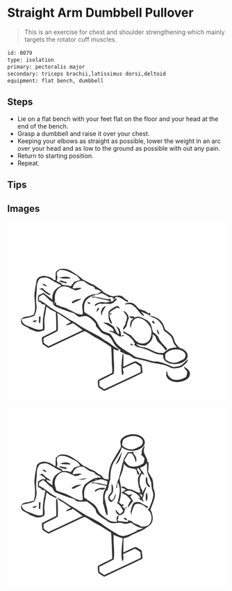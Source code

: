 # Straight Arm Dumbbell Pullover
> This is an exercise for chest and shoulder strengthening which mainly targets the rotator cuff muscles.

``` 
id: 0079 
type: isolation 
primary: pectoralis major 
secondary: triceps brachii,latissimus dorsi,deltoid 
equipment: flat bench, dumbbell 
``` 

## Steps

 - Lie on a flat bench with your feet flat on the floor and your head at the end of the bench.
 - Grasp a dumbbell and raise it over your chest.
 - Keeping your elbows as straight as possible, lower the weight in an arc over your head and as low to the ground as possible with out any pain.
 - Return to starting position.
 - Repeat.

## Tips


## Images

![](./../svg/0079-relaxation.svg)

![](./../svg/0079-tension.svg)
